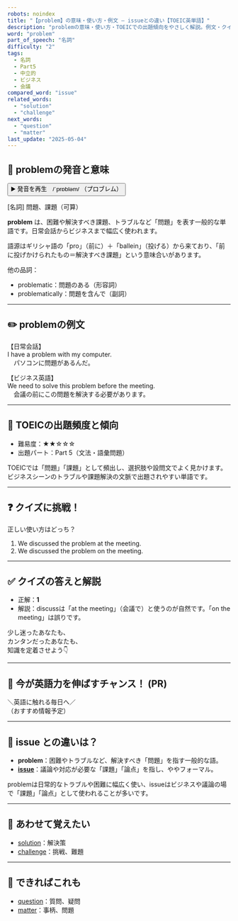 ```yaml
---
robots: noindex
title: "【problem】の意味・使い方・例文 ― issueとの違い【TOEIC英単語】"
description: "problemの意味・使い方・TOEICでの出題傾向をやさしく解説。例文・クイズ付きでissueとの違いもわかりやすく学べます。"
word: "problem"
part_of_speech: "名詞"
difficulty: "2"
tags:
  - 名詞
  - Part5
  - 中立的
  - ビジネス
  - 会議
compared_word: "issue"
related_words:
  - "solution"
  - "challenge"
next_words:
  - "question"
  - "matter"
last_update: "2025-05-04"
---
```


## 🔰 problemの発音と意味

<button class="play-audio" onclick="playTTS('problem')">
  <span class="play-audio-main">
    ▶️ 発音を再生　/ˈprɒbləm/
  </span>
  <span class="play-audio-sub">
    （プロブレム）
  </span>
</button>

[名詞] 問題、課題（可算）

**problem** は、困難や解決すべき課題、トラブルなど「問題」を表す一般的な単語です。日常会話からビジネスまで幅広く使われます。

語源はギリシャ語の「pro」（前に）＋「ballein」（投げる）から来ており、「前に投げかけられたもの＝解決すべき課題」という意味合いがあります。

他の品詞：  
- problematic：問題のある（形容詞）
- problematically：問題を含んで（副詞）

---

## ✏️ problemの例文

【日常会話】  
I have a problem with my computer.  
　パソコンに問題があるんだ。

【ビジネス英語】  
We need to solve this problem before the meeting.  
　会議の前にこの問題を解決する必要があります。

---

## 🎯 TOEICの出題頻度と傾向

- 難易度：★★☆☆☆
- 出題パート：Part 5（文法・語彙問題）

TOEICでは「問題」「課題」として頻出し、選択肢や設問文でよく見かけます。ビジネスシーンのトラブルや課題解決の文脈で出題されやすい単語です。

---

## ❓ クイズに挑戦！

正しい使い方はどっち？

1. We discussed the problem at the meeting.  
2. We discussed the problem on the meeting.

---

## ✅ クイズの答えと解説

- 正解：**1**
- 解説：discussは「at the meeting」（会議で）と使うのが自然です。「on the meeting」は誤りです。

少し迷ったあなたも、  
カンタンだったあなたも、  
知識を定着させよう👇️

---

## 🚀 今が英語力を伸ばすチャンス！ (PR)

<div class="info-center">
＼英語に触れる毎日へ／<br>  
（おすすめ情報予定）
</div>

---

## 🤔  issue との違いは？

- **problem**：困難やトラブルなど、解決すべき「問題」を指す一般的な語。
- **[issue](/issue)**：議論や対応が必要な「課題」「論点」を指し、ややフォーマル。

problemは日常的なトラブルや困難に幅広く使い、issueはビジネスや議論の場で「課題」「論点」として使われることが多いです。

---

## 🧩 あわせて覚えたい

- [solution](/solution)：解決策
- [challenge](/challenge)：挑戦、難題

---

## 📖 できればこれも

- [question](/question)：質問、疑問
- [matter](/matter)：事柄、問題

<!-- cvid: aid10_bid34 -->
